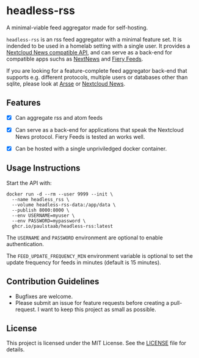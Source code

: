 # headless-rss

A minimal-viable feed aggregator made for self-hosting.

`headless-rss` is an rss feed aggregator with a minimal feature set.
It is indended to be used in a homelab setting with a single user. It provides
a [Nextcloud News compatible API](https://github.com/nextcloud/news/blob/master/docs/api/api-v1-3.md),
and can serve as a back-end for compatible apps suchs as [NextNews](https://nextnewsapp.com) and
[Fiery Feeds](https://voidstern.net/fiery-feeds).

If you are looking for a feature-complete feed aggregator back-end that supports e.g.
different protocols, multiple users or databases other than sqlite, please look at
[Arsse](https://code.mensbeam.com/MensBeam/Arsse) or [Nextcloud News](https://apps.nextcloud.com/apps/news).


## Features

- [x] Can aggregate rss and atom feeds
- [x] Can serve as a back-end for applications that speak the Nextcloud News protocol.
      Fiery Feeds is tested an works well.
- [x] Can be hosted with a single unpriviledged docker container.


## Usage Instructions
Start the API with:
```
docker run -d --rm --user 9999 --init \
  --name headless_rss \
  --volume headless-rss-data:/app/data \
  --publish 8000:8000 \
  --env USERNAME=myuser \
  --env PASSWORD=mypassword \
  ghcr.io/paulstaab/headless-rss:latest
```

The `USERNAME` and `PASSWORD` environment are optional to enable authentication.

The `FEED_UPDATE_FREQUENCY_MIN` environment variable is optional to set the update frequency for feeds
in minutes (default is 15 minutes).


## Contribution Guidelines

- Bugfixes are welcome.
- Please submit an issue for feature requests before creating a pull-request.
  I want to keep this project as small as possible.


## License

This project is licensed under the MIT License. See the [LICENSE](LICENSE) file for details.
